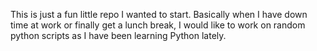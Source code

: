 This is just a fun little repo I wanted to start. Basically when I have down time at work or finally get a lunch break, I would like to work on random python scripts as I have been learning Python lately.
